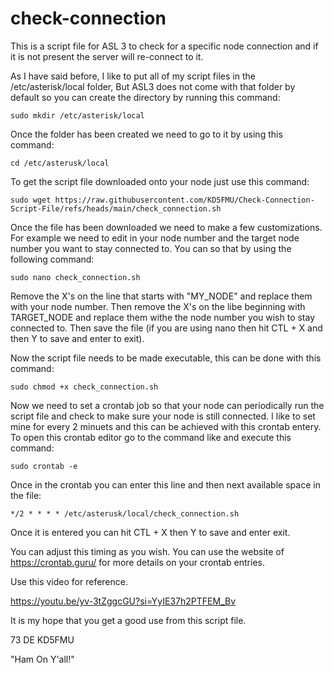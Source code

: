 # check-connection
This is a script file for ASL 3 to check for a specific node connection and if it is not present the server will re-connect to it.

As I have said before, I like to put all of my script files in the /etc/asterisk/local folder, But ASL3 does not come with that folder by default so you can create the directory by running this command:

```
sudo mkdir /etc/asterisk/local
```

Once the folder has been created we need to go to it by using this command:
```
cd /etc/asterusk/local
```


To get the script file downloaded onto your node just use this command:
```
sudo wget https://raw.githubusercontent.com/KD5FMU/Check-Connection-Script-File/refs/heads/main/check_connection.sh
```

Once the file has been downloaded we need to make a few customizations. For example we need to edit in your node number and the target node number you want to stay connected to. You can so that by using the following command:
```
sudo nano check_connection.sh
```

Remove the X's on the line that starts with "MY_NODE" and replace them with your node number. Then remove the X's on the libe beginning with TARGET_NODE and replace them withe the node number you wish to stay connected to. Then save the file (if you are using nano then hit CTL + X and then Y to save and enter to exit). 

Now the script file needs to be made executable, this can be done with this command:
```
sudo chmod +x check_connection.sh
```

Now we need to set a crontab job so that your node can periodically run the script file and check to make sure your node is still connected. I like to set mine for every 2 minuets and this can be achieved with this crontab entery. To open this crontab editor go to the command like and execute this command:
```
sudo crontab -e
```

Once in the crontab you can enter this line and then next available space in the file:
```
*/2 * * * * /etc/asterusk/local/check_connection.sh
```


Once it is entered you can hit CTL + X then Y to save and enter exit. 

You can adjust this timing as you wish. You can use the website of https://crontab.guru/ for more details on your crontab entries.

Use this video for reference. 

https://youtu.be/yv-3tZggcGU?si=YyIE37h2PTFEM_Bv

It is my hope that you get a good use from this script file. 

73 DE KD5FMU

"Ham On Y'all!" 
